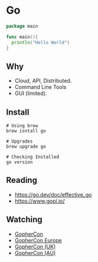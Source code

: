 <!-- weight: 100 -->

# Go

```go
package main

func main(){
  println("Hello World")
}
```

## Why

- Cloud, API, Distributed.
- Command Line Tools
- GUI (limited).

## Install

```shell
# Using brew
brew isntall go

# Upgrades
brew upgrade go

# Checking Installed
go version
```

## Reading

- https://go.dev/doc/effective_go
- https://www.gopl.io/

## Watching

- [GopherCon](https://www.youtube.com/@GopherAcademy/playlists)
- [GopherCon Europe](https://www.youtube.com/@GopherConEurope/playlists)
- [GopherCon (UK)](https://www.youtube.com/@GopherConUK/playlists)
- [GopherCon (AU)](https://www.youtube.com/@gopherconau/playlists)
